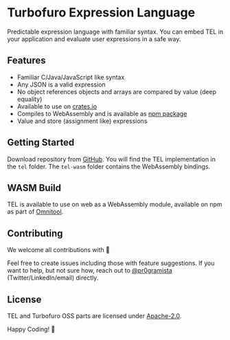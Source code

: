 # Turbofuro Expression Language
Predictable expression language with familiar syntax. You can embed TEL in your application and evaluate user expressions in a safe way.

## Features
- Familiar C/Java/JavaScript like syntax
- Any JSON is a valid expression
- No object references  objects and arrays are compared by value (deep equality)
- Available to use on [crates.io](https://crates.io/crates/tel)
- Compiles to WebAssembly and is available as [npm package](https://www.npmjs.com/package/@turbofuro/tel-wasm)
- Value and store (assignment like) expressions

## Getting Started
Download repository from [GitHub](https://github.com/turbofuro/turbofuro). You will find the TEL implementation in the `tel` folder. The `tel-wasm` folder contains the WebAssembly bindings.

## WASM Build
TEL is available to use on web as a WebAssembly module, available on npm as part of [Omnitool](https://www.npmjs.com/package/@turbofuro/omnitool).

## Contributing
We welcome all contributions with 💛 

Feel free to create issues including those with feature suggestions. If you want to help, but not sure how, reach out to [@pr0gramista](https://github.com/pr0gramista) (Twitter/LinkedIn/email) directly.

## License
TEL and Turbofuro OSS parts are licensed under [Apache-2.0](https://opensource.org/license/apache-2-0/).

Happy Coding! 🚀
